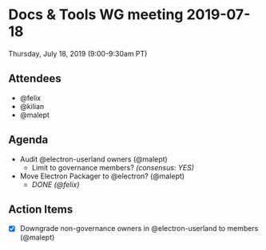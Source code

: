 # Docs & Tools WG meeting 2019-07-18

Thursday, July 18, 2019 (9:00-9:30am PT)

## Attendees

* @felix
* @kilian
* @malept

## Agenda

 * Audit @electron-userland owners (@malept)
   * Limit to governance members? _(consensus: YES)_
 * Move Electron Packager to @electron? (@malept)
   * _DONE (@felix)_

## Action Items

* [x] Downgrade non-governance owners in @electron-userland to members (@malept)

